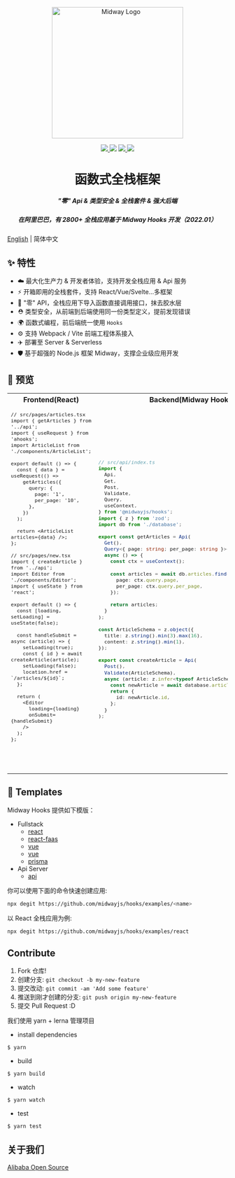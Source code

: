 <p align="center">
  <img src="https://img.alicdn.com/imgextra/i4/O1CN01AJ1lNS20vkL7tTuUj_!!6000000006912-2-tps-1060-868.png" height="300" alt="Midway Logo" />
</p>

<p align="center">
  <a href="https://www.npmjs.com/package/@midwayjs/hooks">
    <img src="https://img.shields.io/npm/v/@midwayjs/hooks/latest?style=for-the-badge">
  </a>
  <img src="https://img.shields.io/github/workflow/status/midwayjs/hooks/Node.js%20CI/master?style=for-the-badge">
  <a href="https://codecov.io/gh/midwayjs/hooks">
    <img src="https://img.shields.io/codecov/c/github/midwayjs/hooks?style=for-the-badge">
  </a>
  <img src="https://img.shields.io/npm/l/@midwayjs/hooks?style=for-the-badge">
</p>

<h1 align="center">函数式全栈框架</h1>

<h5 align="center">"零" Api & 类型安全 & 全栈套件 & 强大后端</h5>
<h5 align="center">在阿里巴巴，有 2800+ 全栈应用基于 Midway Hooks 开发（2022.01）</h5>

[English](./README.md) | 简体中文

## ✨ 特性

- ☁️ 最大化生产力 & 开发者体验，支持开发全栈应用 & Api 服务
- ⚡️ 开箱即用的全栈套件，支持 React/Vue/Svelte...多框架
- 🌈 "零" API，全栈应用下导入函数直接调用接口，抹去胶水层
- ⛑️ 类型安全，从前端到后端使用同一份类型定义，提前发现错误
- 🌍 函数式编程，前后端统一使用 `Hooks`
- ⚙️ 支持 Webpack / Vite 前端工程体系接入
- ✈️ 部署至 Server & Serverless
- 🛡 基于超强的 Node.js 框架 Midway，支撑企业级应用开发

## 🔨 预览

<table>
<tr>
<th style="text-align: center;"> Frontend(React) </th>
<th style="text-align: center;"> Backend(Midway Hooks) </th>
</tr>
<tr>
<td>
<sub>

<!-- prettier-ignore -->
```tsx
// src/pages/articles.tsx
import { getArticles } from '../api';
import { useRequest } from 'ahooks';
import ArticleList from './components/ArticleList';

export default () => {
  const { data } = useRequest(() =>
    getArticles({
      query: {
        page: '1',
        per_page: '10',
      },
    })
  );

  return <ArticleList articles={data} />;
};

// src/pages/new.tsx
import { createArticle } from '../api';
import Editor from './components/Editor';
import { useState } from 'react';

export default () => {
  const [loading, setLoading] = useState(false);

  const handleSubmit = async (article) => {
    setLoading(true);
    const { id } = await createArticle(article);
    setLoading(false);
    location.href = `/articles/${id}`;
  };

  return (
    <Editor
      loading={loading}
      onSubmit={handleSubmit}
    />
  );
};





```

</sub>
</td>
<td>

<sub>

```ts
// src/api/index.ts
import {
  Api,
  Get,
  Post,
  Validate,
  Query,
  useContext,
} from '@midwayjs/hooks';
import { z } from 'zod';
import db from './database';

export const getArticles = Api(
  Get(),
  Query<{ page: string; per_page: string }>(),
  async () => {
    const ctx = useContext();

    const articles = await db.articles.find({
      page: ctx.query.page,
      per_page: ctx.query.per_page,
    });

    return articles;
  }
);

const ArticleSchema = z.object({
  title: z.string().min(3).max(16),
  content: z.string().min(1),
});

export const createArticle = Api(
  Post(),
  Validate(ArticleSchema),
  async (article: z.infer<typeof ArticleSchema>) => {
    const newArticle = await database.articles.create(article);
    return {
      id: newArticle.id,
    };
  }
);
```

</sub>
</td>
</tr>
</table>

## 🧩 Templates

Midway Hooks 提供如下模版：

- Fullstack
  - [react](https://github.com/midwayjs/hooks/blob/v3/examples/react)
  - [react-faas](https://github.com/midwayjs/hooks/blob/v3/examples/react-faas)
  - [vue](https://github.com/midwayjs/hooks/blob/v3/examples/vue)
  - [vue](https://github.com/midwayjs/hooks/blob/v3/examples/vue-faas)
  - [prisma](https://github.com/midwayjs/hooks/blob/v3/examples/prisma)
- Api Server
  - [api](https://github.com/midwayjs/hooks/blob/v3/examples/api)

你可以使用下面的命令快速创建应用:

```bash
npx degit https://github.com/midwayjs/hooks/examples/<name>
```

以 React 全栈应用为例:

```bash
npx degit https://github.com/midwayjs/hooks/examples/react
```

## Contribute

1. Fork 仓库!
2. 创建分支: `git checkout -b my-new-feature`
3. 提交改动: `git commit -am 'Add some feature'`
4. 推送到刚才创建的分支: `git push origin my-new-feature`
5. 提交 Pull Request :D

我们使用 yarn + lerna 管理项目

- install dependencies

```bash
$ yarn
```

- build

```bash
$ yarn build
```

- watch

```bash
$ yarn watch
```

- test

```bash
$ yarn test
```

## 关于我们

[Alibaba Open Source](https://opensource.alibaba.com/)
